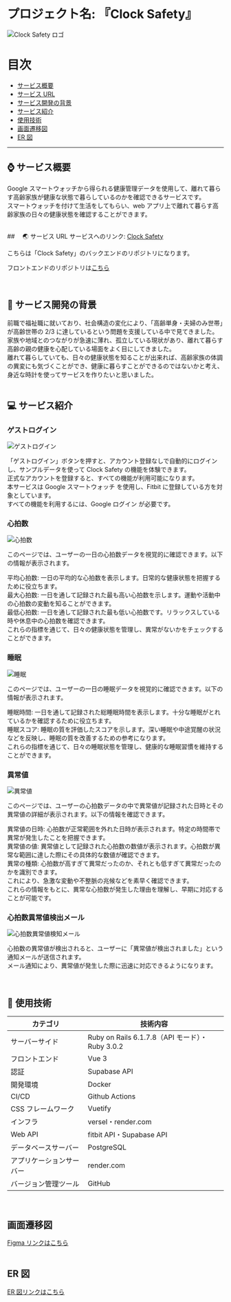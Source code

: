 # プロジェクト名: 『Clock Safety』

![Clock Safety ロゴ](https://github.com/user-attachments/assets/bbc15af6-f210-4ce8-ad6b-08fa6ddd1fb5)

# 目次

- [サービス概要](#⌚️-サービス概要)
- [サービス URL](#🌏-サービス-url)
- [サービス開発の背景](#📖-サービス開発の背景)
- [サービス紹介](#💻-サービス紹介)
- [使用技術](#🔧-使用技術)
- [画面遷移図](#画面遷移図)
- [ER 図](#er図)

---

## ⌚️ サービス概要

Google スマートウォッチから得られる健康管理データを使用して、離れて暮らす高齢家族が健康な状態で暮らしているのかを確認できるサービスです。  
スマートウォッチを付けて生活をしてもらい、web アプリ上で離れて暮らす高齢家族の日々の健康状態を確認することができます。  
<br>

##　 🌏 サービス URL
サービスへのリンク: [Clock Safety](https://www.clock-safety.com/)

こちらは「Clock Safety」のバックエンドのリポジトリになります。

フロントエンドのリポジトリは[こちら](https://github.com/yuki0877/Clock-Safety-Front)

<br>

## 📖 サービス開発の背景

前職で福祉職に就いており、社会構造の変化により、「高齢単身・夫婦のみ世帯」が高齢世帯の 2/3 に達しているという問題を支援している中で見てきました。家族や地域とのつながりが急速に薄れ、孤立している現状があり、離れて暮らす高齢の親の健康を心配している場面をよく目にしてきました。  
離れて暮らしていても、日々の健康状態を知ることが出来れば、高齢家族の体調の異変にも気づくことができ、健康に暮らすことができるのではないかと考え、身近な時計を使ってサービスを作りたいと思いました。  
<br>

## 💻 サービス紹介

### ゲストログイン

![ゲストログイン](https://github.com/user-attachments/assets/111c9ca0-5b83-4e0d-8801-df3fbcd6499f)

「ゲストログイン」ボタンを押すと、アカウント登録なしで自動的にログインし、サンプルデータを使って Clock Safety の機能を体験できます。  
正式なアカウントを登録すると、すべての機能が利用可能になります。  
本サービスは Google スマートウォッチ を使用し、Fitbit に登録している方を対象としています。  
すべての機能を利用するには、Google ログイン が必要です。

### 心拍数

![心拍数](https://github.com/user-attachments/assets/45a139cb-bad8-4db5-9782-8d6938ea91eb)

このページでは、ユーザーの一日の心拍数データを視覚的に確認できます。以下の情報が表示されます。

平均心拍数: 一日の平均的な心拍数を表示します。日常的な健康状態を把握するために役立ちます。  
最大心拍数: 一日を通して記録された最も高い心拍数を示します。運動や活動中の心拍数の変動を知ることができます。  
最低心拍数: 一日を通して記録された最も低い心拍数です。リラックスしている時や休息中の心拍数を確認できます。  
これらの指標を通じて、日々の健康状態を管理し、異常がないかをチェックすることができます。

### 睡眠

![睡眠](https://github.com/user-attachments/assets/d0d8854a-1cb7-4918-921a-20dab1c2df54)

このページでは、ユーザーの一日の睡眠データを視覚的に確認できます。以下の情報が表示されます。

睡眠時間: 一日を通して記録された総睡眠時間を表示します。十分な睡眠がとれているかを確認するために役立ちます。  
睡眠スコア: 睡眠の質を評価したスコアを示します。深い睡眠や中途覚醒の状況などを反映し、睡眠の質を改善するための参考になります。  
これらの指標を通じて、日々の睡眠状態を管理し、健康的な睡眠習慣を維持することができます。

### 異常値

![異常値](https://github.com/user-attachments/assets/cd26fbf7-f3c1-4eff-8cf3-db31adf27a05)

このページでは、ユーザーの心拍数データの中で異常値が記録された日時とその異常値の詳細が表示されます。以下の情報を確認できます。

異常値の日時: 心拍数が正常範囲を外れた日時が表示されます。特定の時間帯で異常が発生したことを把握できます。  
異常値の値: 異常値として記録された心拍数の数値が表示されます。心拍数が異常な範囲に達した際にその具体的な数値が確認できます。  
異常の種類: 心拍数が高すぎて異常だったのか、それとも低すぎて異常だったのかを識別できます。  
これにより、急激な変動や不整脈の兆候などを素早く確認できます。  
これらの情報をもとに、異常な心拍数が発生した理由を理解し、早期に対応することが可能です。

### 心拍数異常値検出メール

![心拍数異常値検知メール](https://github.com/user-attachments/assets/30aa1351-a2bb-40af-9c46-9955d906a1cd)

心拍数の異常値が検出されると、ユーザーに「異常値が検出されました」という通知メールが送信されます。  
メール通知により、異常値が発生した際に迅速に対応できるようになります。

<br>

## 🔧 使用技術

| カテゴリ                 | 技術内容                                        |
| ------------------------ | ----------------------------------------------- |
| サーバーサイド           | Ruby on Rails 6.1.7.8（API モード）・Ruby 3.0.2 |
| フロントエンド           | Vue 3                                           |
| 認証                     | Supabase API                                    |
| 開発環境                 | Docker                                          |
| CI/CD                    | Github Actions                                  |
| CSS フレームワーク       | Vuetify                                         |
| インフラ                 | versel・render.com                              |
| Web API                  | fitbit API・Supabase API                        |
| データベースサーバー     | PostgreSQL                                      |
| アプリケーションサーバー | render.com                                      |
| バージョン管理ツール     | GitHub                                          |

<br>

## 画面遷移図

[Figma リンクはこちら](https://www.figma.com/design/UMn6QEW28fiYXKHVa8SbMi/Untitled?node-id=0-1&t=PYdP1WfHSxMrE3SF-0)  
<br>

## ER 図

[ER 図リンクはこちら](https://drive.google.com/file/d/1F67qDpe38e0mCpme2DoIlTHbOx2tGzr0/view?usp=sharing)
